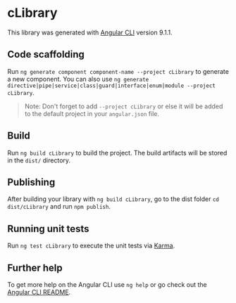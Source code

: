 # cLibrary

This library was generated with [Angular CLI](https://github.com/angular/angular-cli) version 9.1.1.

## Code scaffolding

Run `ng generate component component-name --project cLibrary` to generate a new component. You can also use `ng generate directive|pipe|service|class|guard|interface|enum|module --project cLibrary`.

> Note: Don't forget to add `--project cLibrary` or else it will be added to the default project in your `angular.json` file.

## Build

Run `ng build cLibrary` to build the project. The build artifacts will be stored in the `dist/` directory.

## Publishing

After building your library with `ng build cLibrary`, go to the dist folder `cd dist/cLibrary` and run `npm publish`.

## Running unit tests

Run `ng test cLibrary` to execute the unit tests via [Karma](https://karma-runner.github.io).

## Further help

To get more help on the Angular CLI use `ng help` or go check out the [Angular CLI README](https://github.com/angular/angular-cli/blob/master/README.md).
